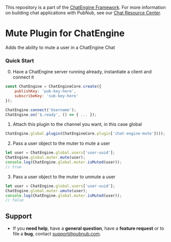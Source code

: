 This repository is a part of the [ChatEngine Framework](https://github.com/pubnub/chat-engine).
For more information on building chat applications with PubNub, see our
[Chat Resource Center](http://www.pubnub.com/developers/chat-resource-center/).

# Mute Plugin for ChatEngine

Adds the ability to mute a user in a ChatEngine Chat

### Quick Start

0. Have a ChatEngine server running already, instantiate a client and connect it
```js
const ChatEngine = ChatEngineCore.create({
    publishKey: 'pub-key-here',
    subscribeKey: 'sub-key-here'
});

ChatEngine.connect('Username');
ChatEngine.on('$.ready', () => { ... });
```

1. Attach this plugin to the channel you want, in this case global
```js
ChatEngine.global.plugin(ChatEngineCore.plugin['chat-engine-mute']());
```

2. Pass a user object to the muter to mute a user
```js
let user = ChatEngine.global.users['user-uuid'];
ChatEngine.global.muter.mute(user);
console.log(ChatEngine.global.muter.isMuted(user));
// true
```

3. Pass a user object to the muter to unmute a user
```js
let user = ChatEngine.global.users['user-uuid'];
ChatEngine.global.muter.umute(user);
console.log(ChatEngine.global.muter.isMuted(user));
// false
```

## Support

- If you **need help**, have a **general question**, have a **feature request** or to file a **bug**, contact <support@pubnub.com>.
